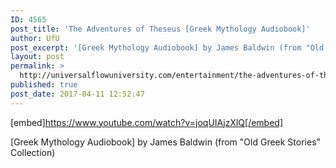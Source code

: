 ```yaml
---
ID: 4565
post_title: 'The Adventures of Theseus [Greek Mythology Audiobook]'
author: UfU
post_excerpt: '[Greek Mythology Audiobook] by James Baldwin (from "Old Greek Stories" Collection)'
layout: post
permalink: >
  http://universalflowuniversity.com/entertainment/the-adventures-of-theseus-greek-mythology-audiobook/
published: true
post_date: 2017-04-11 12:52:47
---
```

[embed]https://www.youtube.com/watch?v=joqUIAjzXlQ[/embed]<br>
<p>[Greek Mythology Audiobook] by James Baldwin (from "Old Greek Stories" Collection)</p>